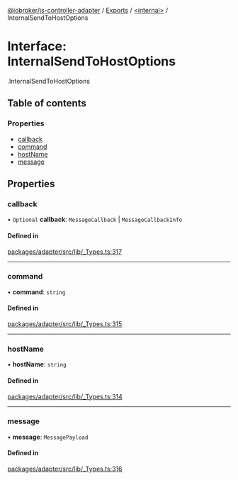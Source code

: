[@iobroker/js-controller-adapter](../README.md) / [Exports](../modules.md) / [<internal\>](../modules/internal_.md) / InternalSendToHostOptions

# Interface: InternalSendToHostOptions

[<internal>](../modules/internal_.md).InternalSendToHostOptions

## Table of contents

### Properties

- [callback](internal_.InternalSendToHostOptions.md#callback)
- [command](internal_.InternalSendToHostOptions.md#command)
- [hostName](internal_.InternalSendToHostOptions.md#hostname)
- [message](internal_.InternalSendToHostOptions.md#message)

## Properties

### callback

• `Optional` **callback**: `MessageCallback` \| `MessageCallbackInfo`

#### Defined in

[packages/adapter/src/lib/_Types.ts:317](https://github.com/ioBroker/ioBroker.js-controller/blob/56c41ba6/packages/adapter/src/lib/_Types.ts#L317)

___

### command

• **command**: `string`

#### Defined in

[packages/adapter/src/lib/_Types.ts:315](https://github.com/ioBroker/ioBroker.js-controller/blob/56c41ba6/packages/adapter/src/lib/_Types.ts#L315)

___

### hostName

• **hostName**: `string`

#### Defined in

[packages/adapter/src/lib/_Types.ts:314](https://github.com/ioBroker/ioBroker.js-controller/blob/56c41ba6/packages/adapter/src/lib/_Types.ts#L314)

___

### message

• **message**: `MessagePayload`

#### Defined in

[packages/adapter/src/lib/_Types.ts:316](https://github.com/ioBroker/ioBroker.js-controller/blob/56c41ba6/packages/adapter/src/lib/_Types.ts#L316)
